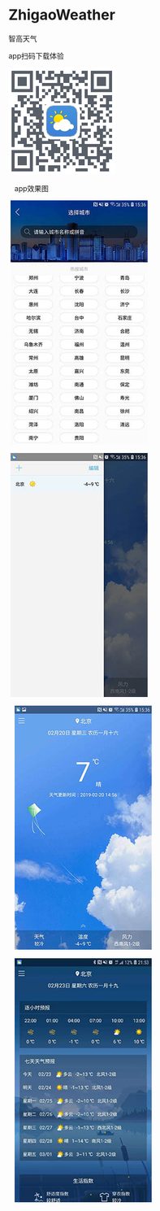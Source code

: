 # ZhigaoWeather
智高天气

app扫码下载体验

![image](https://github.com/gaoleicoding/ZhigaoWeather/raw/master/material/screenshots/download.png)

 
 app效果图


 ![image](https://github.com/gaoleicoding/ZhigaoWeather/raw/master/material/screenshots/3.jpg)


 ![image](https://github.com/gaoleicoding/ZhigaoWeather/raw/master/material/screenshots/4.jpg)

 
 ![image](https://github.com/gaoleicoding/ZhigaoWeather/raw/master/material/screenshots/5.jpg)

 
 ![image](https://github.com/gaoleicoding/ZhigaoWeather/raw/master/material/screenshots/6.jpg)

